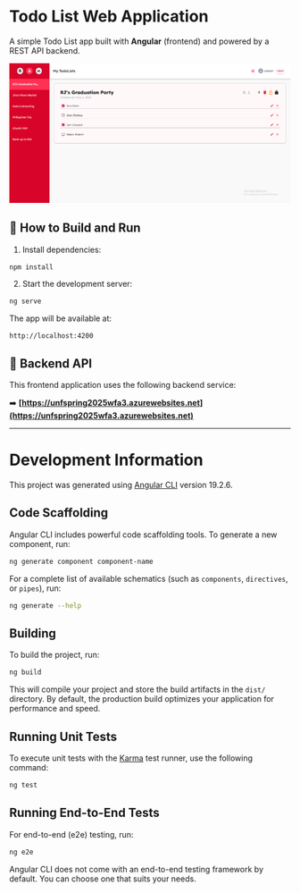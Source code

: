 # Todo List Web Application

A simple Todo List app built with **Angular** (frontend) and powered by a REST API backend.

![App Thumbnail](thumbnail.png)

## 🚀 How to Build and Run

1. Install dependencies:

```bash
npm install
```

2. Start the development server:

```bash
ng serve
```

The app will be available at:

```
http://localhost:4200
```

## 📡 Backend API

This frontend application uses the following backend service:

➡️ **[https://unfspring2025wfa3.azurewebsites.net](https://unfspring2025wfa3.azurewebsites.net)**

---

# Development Information

This project was generated using [Angular CLI](https://github.com/angular/angular-cli) version 19.2.6.

## Code Scaffolding

Angular CLI includes powerful code scaffolding tools. To generate a new component, run:

```bash
ng generate component component-name
```

For a complete list of available schematics (such as `components`, `directives`, or `pipes`), run:

```bash
ng generate --help
```

## Building

To build the project, run:

```bash
ng build
```

This will compile your project and store the build artifacts in the `dist/` directory. By default, the production build optimizes your application for performance and speed.

## Running Unit Tests

To execute unit tests with the [Karma](https://karma-runner.github.io) test runner, use the following command:

```bash
ng test
```

## Running End-to-End Tests

For end-to-end (e2e) testing, run:

```bash
ng e2e
```

Angular CLI does not come with an end-to-end testing framework by default. You can choose one that suits your needs.
